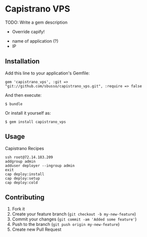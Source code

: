 # Capistrano VPS

TODO: Write a gem description

 + Override capify!
 * name of application (?)
 * IP

## Installation

Add this line to your application's Gemfile:

    gem 'capistrano_vps', :git => "git://github.com/sbusso/capistrano_vps.git", :require => false

And then execute:

    $ bundle

Or install it yourself as:

    $ gem install capistrano_vps

## Usage

Capistrano Recipes

```
ssh root@72.14.183.209
addgroup admin
adduser deployer --ingroup admin
exit
cap deploy:install
cap deploy:setup
cap deploy:cold
```

## Contributing

1. Fork it
2. Create your feature branch (`git checkout -b my-new-feature`)
3. Commit your changes (`git commit -am 'Added some feature'`)
4. Push to the branch (`git push origin my-new-feature`)
5. Create new Pull Request

